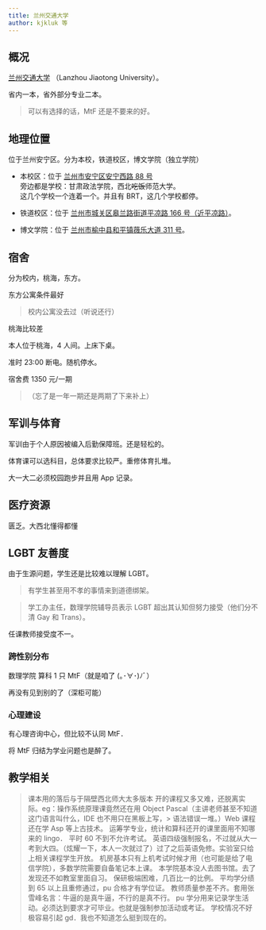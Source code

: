 ```yaml
---
title: 兰州交通大学
author: kjkluk 等
---
```


## 概况

[兰州交通大学](https://lzjtu.edu.cn/) （Lanzhou Jiaotong University）。

省内一本，省外部分专业二本。

> 可以有选择的话，MtF 还是不要来的好。

## 地理位置

位于兰州安宁区。分为本校，铁道校区，博文学院（独立学院）

- 本校区：位于 [兰州市安宁区安宁西路 88 号](https://amap.com/place/B03A30AP9U)  
 旁边都是学校：甘肃政法学院，西北~~吃饭~~师范大学。  
 这几个学校一个连着一个。并且有 BRT，这几个学校都停。

- 铁道校区：位于 [兰州市城关区皋兰路街道平凉路 166 号（近平凉路）](https://amap.com/place/B03A30BCIU)。
- 博文学院：位于 [兰州市榆中县和平镇薇乐大道 311 号](https://amap.com/place/B0HD0SY0MF)。

## 宿舍

分为校内，桃海，东方。

东方公寓条件最好

> 校内公寓没去过（听说还行）

桃海比较差

本人位于桃海，4 人间。上床下桌。

准时 23:00 断电。随机停水。

宿舍费 1350 元/一期
>（忘了是一年一期还是两期了下来补上）

## 军训与体育

军训由于个人原因被编入后勤保障班。还是轻松的。

体育课可以选科目，总体要求比较严。重修体育扎堆。

大一大二必须校园跑步并且用 App 记录。

## 医疗资源

匮乏。大西北懂得都懂

## LGBT 友善度

由于生源问题，学生还是比较难以理解 LGBT。

> 有学生甚至用不孝的事情来到道德绑架。

> 学工办主任，数理学院辅导员表示 LGBT 超出其认知但努力接受（他们分不清 Gay 和 Trans）。

任课教师接受度不一。

### 跨性别分布

数理学院 算科 1 只 MtF（就是咱了 (｡･∀･)ﾉﾞ）

再没有见到别的了（深柜可能）

### 心理建设

有心理咨询中心，但比较不认同 MtF．

将 MtF 归结为学业问题也是醉了。

## 教学相关

> 课本用的落后与于隔壁西北师大太多版本
> 开的课程又多又难，还脱离实际。eg：操作系统原理课竟然还在用 Object Pascal（主讲老师甚至不知道这门语言叫什么，IDE 也不用只在黑板上写，> 语法错误一堆。）Web 课程还在学 Asp 等上古技术。
> 运筹学专业，统计和算科还开的课里面用不知哪来的 lingo．
> 平时 60 不到不允许考试。
> 英语四级强制报名，不过就从大一考到大四。（炫耀一下，本人一次就过了）过了之后英语免修。实验室只给上相关课程学生开放。
> 机房基本只有上机考试时候才用（也可能是给了电信学院），多数学院需要自备笔记本上课。
> 本学院基本没人去图书馆。去了发现还不如教室里面自习。
> 保研极端困难，几百比一的比例。
> 平均学分绩到 65 以上且重修通过，pu 合格才有学位证。
> 教师质量参差不齐。套用张雪峰名言：牛逼的是真牛逼，不行的是真不行。
> pu 学分用来记录学生活动。必须达到要求才可毕业。也就是强制参加活动或考证。
> 学校情况不好极容易引起 gd．我也不知道怎么挺到现在的。
